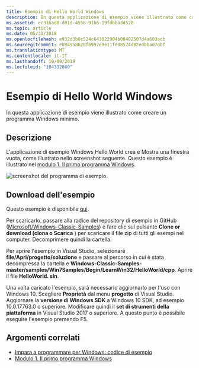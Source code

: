 ```yaml
---
title: Esempio di Hello World Windows
description: In questa applicazione di esempio viene illustrato come creare un programma Windows minimo.
ms.assetid: ec316ad8-d01d-4558-91b6-19fdbba3d520
ms.topic: article
ms.date: 05/31/2018
ms.openlocfilehash: e932d3b0c524c643022904b08402507d4a603adb
ms.sourcegitcommit: e084958628fb997e9e11fe08574d82edbba07dbf
ms.translationtype: MT
ms.contentlocale: it-IT
ms.lasthandoff: 10/09/2019
ms.locfileid: "104332860"
---
```

# <a name="windows-hello-world-sample"></a>Esempio di Hello World Windows

In questa applicazione di esempio viene illustrato come creare un programma Windows minimo.

## <a name="description"></a>Descrizione

L'applicazione di esempio Windows Hello World crea e Mostra una finestra vuota, come illustrato nello screenshot seguente. Questo esempio è illustrato nel [modulo 1. Il primo programma Windows](your-first-windows-program.md).

![screenshot del programma di esempio.](images/window01.png)

## <a name="downloading-the-sample"></a>Download dell'esempio

Questo esempio è disponibile [qui](https://github.com/microsoft/Windows-classic-samples/tree/master/Samples/Win7Samples/begin/LearnWin32/HelloWorld).

Per scaricarlo, passare alla radice del repository di esempio in GitHub ([Microsoft/Windows-Classic-Samples](https://github.com/microsoft/Windows-classic-samples/)) e fare clic sul pulsante **Clone or download (clona o Scarica** ) per scaricare il file zip di tutti gli esempi nel computer. Decomprimere quindi la cartella.

Per aprire l'esempio in Visual Studio, selezionare **file/Apri/progetto/soluzione** e passare al percorso in cui è stata decompressa la cartella e **Windows-Classic-Samples-master/samples/Win7Samples/Begin/LearnWin32/HelloWorld/cpp**. Aprire il file **HelloWorld. sln**.

Una volta caricato l'esempio, sarà necessario aggiornarlo per l'uso con Windows 10. Scegliere **Proprietà** dal menu **progetto** di Visual Studio. Aggiornare la **versione di Windows SDK** a Windows 10 SDK, ad esempio 10.0.17763.0 o superiore. Modificare quindi il **set di strumenti della piattaforma** in Visual Studio 2017 o superiore. A questo punto è possibile eseguire l'esempio premendo F5.


## <a name="related-topics"></a>Argomenti correlati

* [Impara a programmare per Windows: codice di esempio](learn-to-program-for-windows--sample-code.md)
* [Modulo 1. Il primo programma Windows](your-first-windows-program.md)
